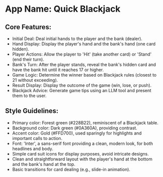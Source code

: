 # **App Name**: Quick Blackjack

## Core Features:

- Initial Deal: Deal initial hands to the player and the bank (dealer).
- Hand Display: Display the player's hand and the bank's hand (one card hidden).
- Player Actions: Allow the player to 'Hit' (take another card) or 'Stand' (end their turn).
- Bank's Turn: After the player stands, reveal the bank's hidden card and have the bank hit until it reaches 17 or higher.
- Game Logic: Determine the winner based on Blackjack rules (closest to 21 without exceeding).
- Result Display: Display the outcome of the game (win, lose, or push).
- Blackjack Advice: Generate game tips using an LLM tool and present them to the user.

## Style Guidelines:

- Primary color: Forest green (#228B22), reminiscent of a Blackjack table.
- Background color: Dark green (#0A360A), providing contrast.
- Accent color: Gold (#FFD700), used sparingly for highlights and important calls to action.
- Font: 'Inter', a sans-serif font providing a clean, modern look, for both headlines and body.
- Simple card suit icons for display purposes, avoid intricate designs.
- Clean and straightforward layout with the player's hand at the bottom and the bank's hand at the top.
- Basic transitions for card dealing (e.g., slide-in animation).